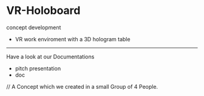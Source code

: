 # VR-Holoboard
 
 concept development 
 - VR work enviroment with a 3D hologram table
 
 ______________________________________________
 
 Have a look at our Documentations
 - pitch presentation
 - doc
 
 
 // A Concept which we created in a small Group of 4 People.
